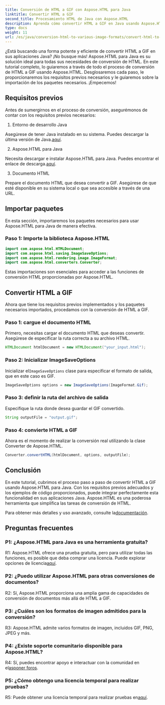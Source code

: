 ```yaml
---
title: Conversión de HTML a GIF con Aspose.HTML para Java
linktitle: Convertir HTML a GIF
second_title: Procesamiento HTML de Java con Aspose.HTML
description: Aprenda cómo convertir HTML a GIF en Java usando Aspose.HTML. Una guía completa paso a paso para una conversión eficiente de HTML a GIF.
type: docs
weight: 11
url: /es/java/conversion-html-to-various-image-formats/convert-html-to-gif/
---
```

¿Está buscando una forma potente y eficiente de convertir HTML a GIF en sus aplicaciones Java? ¡No busque más! Aspose.HTML para Java es su solución ideal para todas sus necesidades de conversión de HTML. En este tutorial completo, lo guiaremos a través de todo el proceso de conversión de HTML a GIF usando Aspose.HTML. Desglosaremos cada paso, le proporcionaremos los requisitos previos necesarios y le guiaremos sobre la importación de los paquetes necesarios. ¡Empecemos!

## Requisitos previos

Antes de sumergirnos en el proceso de conversión, asegurémonos de contar con los requisitos previos necesarios:

1. Entorno de desarrollo Java

Asegúrese de tener Java instalado en su sistema. Puedes descargar la última versión de Java.[aquí](https://www.oracle.com/java/technologies/javase-downloads.html).

2. Aspose.HTML para Java

 Necesita descargar e instalar Aspose.HTML para Java. Puedes encontrar el enlace de descarga.[aquí](https://releases.aspose.com/html/java/).

3. Documento HTML

Prepare el documento HTML que desea convertir a GIF. Asegúrese de que esté disponible en su sistema local o que sea accesible a través de una URL.

## Importar paquetes

En esta sección, importaremos los paquetes necesarios para usar Aspose.HTML para Java de manera efectiva. 

### Paso 1: Importe la biblioteca Aspose.HTML

```java
import com.aspose.html.HTMLDocument;
import com.aspose.html.saving.ImageSaveOptions;
import com.aspose.html.rendering.image.ImageFormat;
import com.aspose.html.converters.Converter;
```

Estas importaciones son esenciales para acceder a las funciones de conversión HTML proporcionadas por Aspose.HTML.

## Convertir HTML a GIF

Ahora que tiene los requisitos previos implementados y los paquetes necesarios importados, procedamos con la conversión de HTML a GIF.

### Paso 1: cargue el documento HTML

Primero, necesitas cargar el documento HTML que deseas convertir. Asegúrese de especificar la ruta correcta a su archivo HTML.

```java
HTMLDocument htmlDocument = new HTMLDocument("your_input.html");
```

### Paso 2: Inicializar ImageSaveOptions

 Inicializar el`ImageSaveOptions` clase para especificar el formato de salida, que en este caso es GIF.

```java
ImageSaveOptions options = new ImageSaveOptions(ImageFormat.Gif);
```

### Paso 3: definir la ruta del archivo de salida

Especifique la ruta donde desea guardar el GIF convertido.

```java
String outputFile = "output.gif";
```

### Paso 4: convierte HTML a GIF

Ahora es el momento de realizar la conversión real utilizando la clase Converter de Aspose.HTML.

```java
Converter.convertHTML(htmlDocument, options, outputFile);
```

## Conclusión

En este tutorial, cubrimos el proceso paso a paso de convertir HTML a GIF usando Aspose.HTML para Java. Con los requisitos previos adecuados y los ejemplos de código proporcionados, puede integrar perfectamente esta funcionalidad en sus aplicaciones Java. Aspose.HTML es una poderosa herramienta que simplifica las tareas de conversión de HTML.

 Para obtener más detalles y uso avanzado, consulte la[documentación](https://reference.aspose.com/html/java/).

## Preguntas frecuentes

### P1: ¿Aspose.HTML para Java es una herramienta gratuita?

 R1: Aspose.HTML ofrece una prueba gratuita, pero para utilizar todas las funciones, es posible que deba comprar una licencia. Puede explorar opciones de licencia[aquí](https://purchase.aspose.com/buy).

### P2: ¿Puedo utilizar Aspose.HTML para otras conversiones de documentos?

R2: Sí, Aspose.HTML proporciona una amplia gama de capacidades de conversión de documentos más allá de HTML a GIF.

### P3: ¿Cuáles son los formatos de imagen admitidos para la conversión?

R3: Aspose.HTML admite varios formatos de imagen, incluidos GIF, PNG, JPEG y más.

### P4: ¿Existe soporte comunitario disponible para Aspose.HTML?

 R4: Sí, puedes encontrar apoyo e interactuar con la comunidad en el[asponer foros](https://forum.aspose.com/).

### P5: ¿Cómo obtengo una licencia temporal para realizar pruebas?

 R5: Puede obtener una licencia temporal para realizar pruebas en[aquí](https://purchase.aspose.com/temporary-license/).